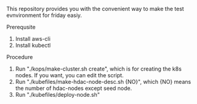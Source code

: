 This repository provides you with the convenient way to make the test evnvironment for friday easiy. 

Prerequsite
1. Install aws-cli
2. Install kubectl

Procedure
1. Run "./kops/make-cluster.sh create", which is for creating the k8s nodes. If you want, you can edit the script.
2. Run "./kubefiles/make-hdac-node-desc.sh {NO}", which {NO} means the number of hdac-nodes except seed node. 
2. Run "./kubefiles/deploy-node.sh"
